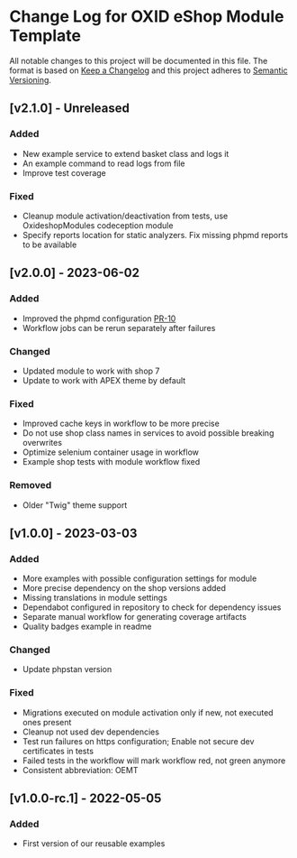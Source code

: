 # Change Log for OXID eShop Module Template

All notable changes to this project will be documented in this file.
The format is based on [Keep a Changelog](http://keepachangelog.com/)
and this project adheres to [Semantic Versioning](http://semver.org/).

## [v2.1.0] - Unreleased

### Added
- New example service to extend basket class and logs it 
- An example command to read logs from file
- Improve test coverage

### Fixed
- Cleanup module activation/deactivation from tests, use OxideshopModules codeception module
- Specify reports location for static analyzers. Fix missing phpmd reports to be available

## [v2.0.0] - 2023-06-02

### Added
- Improved the phpmd configuration [PR-10](https://github.com/OXID-eSales/module-template/pull/10)
- Workflow jobs can be rerun separately after failures

### Changed
- Updated module to work with shop 7
- Update to work with APEX theme by default

### Fixed
- Improved cache keys in workflow to be more precise
- Do not use shop class names in services to avoid possible breaking overwrites
- Optimize selenium container usage in workflow
- Example shop tests with module workflow fixed

### Removed
- Older "Twig" theme support

## [v1.0.0] - 2023-03-03

### Added
- More examples with possible configuration settings for module
- More precise dependency on the shop versions added
- Missing translations in module settings
- Dependabot configured in repository to check for dependency issues
- Separate manual workflow for generating coverage artifacts
- Quality badges example in readme

### Changed
- Update phpstan version

### Fixed
- Migrations executed on module activation only if new, not executed ones present
- Cleanup not used dev dependencies
- Test run failures on https configuration; Enable not secure dev certificates in tests
- Failed tests in the workflow will mark workflow red, not green anymore
- Consistent abbreviation: OEMT

## [v1.0.0-rc.1] - 2022-05-05

### Added
- First version of our reusable examples
